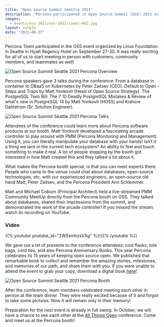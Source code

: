 ```yaml
---
title: "Open Source Summit Seattle 2021"
description: "Percona participated in Open Source Summit (OSS) 2021 in Seattle. Attendees could meet experts on MySQL, PostgreSQL, MariaDB, and MongoDB on the booth, and also visit talks on Kubernetes, databases and open-sourcing a project."
images:
  - events/oss-2021/oss-2021-cover-682.jpg
layout: single
date: "2021-09-27"
---
```


Percona Team participated in the OSS event organized by Linux Foundation in Seattle in Hyatt Regency Hotel on September 27-30. It was really exciting for all of us to start meeting in person with customers, community members, and teammates as well!

![Open Source Summit Seattle 2021 Percona Overview](events/oss-2021/oss-collage-overview.jpg)

Percona speakers gave 3 talks during the conference:
From a database in container to DBaaS on Kubernetes by Peter Zaitsev (CEO).
Default to Open - Steps and Traps by Matt Yonkovit (Head of Open Source Strategy).
The PostgreSQL Twin Bill:  The 7 10 Deadly PostgreSQL Mistakes & Review of what's new in PostgreSQL 14 by Matt Yonkovit (HOSS) and Kishore Dahlstrom (Sr. Solution Engineer).

![Open Source Summit Seattle 2021 Percona Talks](events/oss-2021/oss-collage-talks.jpg)

Attendees of the conference could learn more about Percona software products at our booth. Matt Yonkovit developed a fascinating arcade controller to play around with PMM (Percona Monitoring and Management). Using it, you can literally manipulate your database with your hands! Isn’t it a thing we lack in the current tech ecosystem? An ability to feel and touch something to make it real. A lot of people stopping by the booth got interested in how Matt created this and they talked a lot about it. 

What makes the Percona booth special, is that you can meet experts there. People who came to the venue could chat about databases, open-source technologies, etc. with our experienced engineers, an open-source old hand Matt, Peter Zaitsev, and the Percona President Ann Schlemmer. 

Matt and Michael Coburn (Principal Architect) held a live-streamed PMM Community MeetUp directly from the Percona booth on OSS. They talked about databases, shared their impressions from the summit, and demonstrated the work of the arcade controller! If you missed the stream, watch its recording on YouTube.

### Video

{{% youtube youtube_id="2WSsmhzsVXg" %}}{{% /youtube %}}

We gave out a lot of presents to the conference attendees: cool flasks, tote bags, cord ties, and also Percona Anniversary Books. This year Percona celebrates its 15 years of keeping open source open. We published that remarkable book to collect and remember the amazing stories, milestones, and memories of our path, and share them with you. If you were unable to attend the event to grab your copy, download a digital book [here](https://store.percona.com/products/percona-15th-anniversary-book)!

![Open Source Summit Seattle 2021 Percona Booth](events/oss-2021/oss-collage-booth.jpg)

After the conference, team members celebrated meeting each other in person at the team dinner. They were really excited because of it and forgot to take some pictures. Now it will remain only in their memory!

Preparation for the next event is already in full swing. In October, we will have a chance to see each other at the [All Things Open](https://www.percona.com/community/events/all-things-open-2021-0) conference. Come and meet us at the Percona booth!
